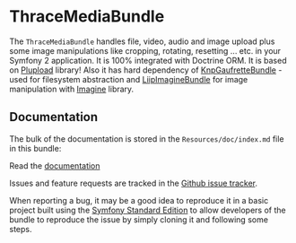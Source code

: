 ThraceMediaBundle
=================

The `ThraceMediaBundle` handles file, video, audio and image upload plus some image manipulations like 
cropping, rotating, resetting ... etc. in your Symfony 2 application. It is 100% integrated with Doctrine ORM.
It is based on [Plupload](http://www.plupload.com/) library!
Also it has hard dependency of [KnpGaufretteBundle](https://github.com/KnpLabs/KnpGaufretteBundle) - used for filesystem abstraction
and [LiipImagineBundle](https://github.com/liip/LiipImagineBundle) for image manipulation with [Imagine](https://github.com/avalanche123/Imagine) library.

Documentation
-------------

The bulk of the documentation is stored in the `Resources/doc/index.md` file in this bundle:

Read the [documentation](Resources/doc/index.md)

Issues and feature requests are tracked in the [Github issue tracker](https://github.com/thrace-project/media-bundle/issues).

When reporting a bug, it may be a good idea to reproduce it in a basic project
built using the [Symfony Standard Edition](https://github.com/symfony/symfony-standard)
to allow developers of the bundle to reproduce the issue by simply cloning it
and following some steps.



